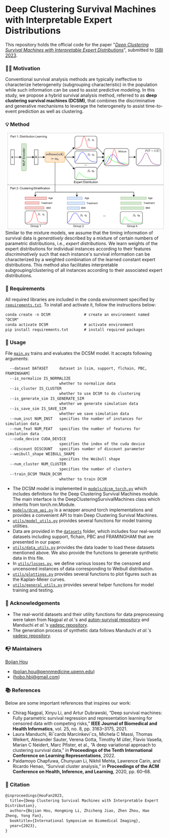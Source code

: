# Deep Clustering Survival Machines with Interpretable Expert Distributions

This repository holds the official code for the paper 
"[*Deep Clustering Survival Machines with Interpretable Expert Distributions*]()", 
submitted to [ISBI 2023](http://2023.biomedicalimaging.org/en/).  


### 🦸‍♀ Motivation
Conventional survival analysis methods are typically ineffective 
to characterize heterogeneity (subgrouping characteristic) in the 
population while such information can be used to assist predictive modeling.
In this study, we propose a hybrid survival analysis method, referred
to as **deep clustering survival machines (DCSM)**, that combines the 
discriminative and generative mechanisms to leverage the heterogeneity 
to assist time-to-event prediction as well as clustering.

### 💡 Method

<img align="right" src="DCSM_model_arch.png" width="500" />

Similar to the mixture models, we assume that the timing information of 
survival data is _generatively_ described by a mixture of certain 
numbers of parametric distributions, i.e., _expert distributions_. 
We learn weights of the expert distributions for individual instances 
according to their features _discriminatively_ such that each 
instance's survival information can be characterized by a weighted 
combination of the learned constant expert distributions. 
This method also facilitates interpretable subgrouping/clustering 
of all instances according to their associated expert distributions.

### 📝 Requirements

All required libraries are included in the conda environment specified by 
[`requirements.txt`](requirements.txt). To install and activate it, follow the instructions below:

```
conda create -n DCSM               # create an environment named "DCSM"
conda activate DCSM                # activate environment
pip install requirements.txt       # install required packages
```

### 🔨 Usage

File [`main.py`](main.py) trains and evaluates the DCSM model. 
It accepts following arguments:

```
  --dataset DATASET     dataset in [sim, support, flchain, PBC, FRAMINGHAM]
  --is_normalize IS_NORMALIZE
                        whether to normalize data
  --is_cluster IS_CLUSTER
                        whether to use DCSM to do clustering
  --is_generate_sim IS_GENERATE_SIM
                        whether we generate simulation data
  --is_save_sim IS_SAVE_SIM
                        whether we save simulation data
  --num_inst NUM_INST   specifies the number of instances for simulation data
  --num_feat NUM_FEAT   specifies the number of features for simulation data
  --cuda_device CUDA_DEVICE
                        specifies the index of the cuda device
  --discount DISCOUNT   specifies number of discount parameter
  --weibull_shape WEIBULL_SHAPE
                        specifies the Weibull shape
  --num_cluster NUM_CLUSTER
                        specifies the number of clusters
  --train_DCSM TRAIN_DCSM
                        whether to train DCSM
```

* The DCSM model is implemented in [`models/dcsm_torch.py`](models/dcsm_torch.py) which
includes definitons for the Deep Clustering Survival Machines module.
The main interface is the DeepClusteringSurvivalMachines class which inherits
from torch.nn.Module. 
* [`models/dcsm_api.py`](models/dcsm_api.py) is a wrapper 
around torch implementations and provides a convenient API to train 
Deep Clustering Survival Machines.
* [`utils/model_utils.py`](utils/model_utils.py) provides several functions 
for model training utilities.
* Data are provided in the [`datasets`](datasets) folder, 
which includes four real-world datasets including support, 
flchain, PBC and FRAMINGHAM that are presented in our paper. 
* [`utils/data_utils.py`](utils/data_utils.py) provides the data loader 
to load these datasets mentioned above. 
We also provide the functions to generate synthetic data in this file. 
* In [`utils/losses.py`](utils/losses.py), we define 
various losses for the censored and uncensored
instances of data corresponding to Weibull distribution. 
* [`utils/plottings.py`](utils/plottings.py) provides several functions to 
plot figures such as the Kaplan-Meier curves.
* [`utils/general_utils.py`](utils/general-utils.py) provides several helper functions 
for model training and testing.

### 🤝 Acknowledgements

- The real-world datasets and their utility functions for data preprocessing 
were taken from Nagpal *et al.*'s and 
[auton-survival repository](https://github.com/autonlab/auton-survival) and 
Manduchi *et al.*'s [vadesc repository](https://github.com/i6092467/vadesc).
- The generation process of synthetic data follows Manduchi *et al.*'s 
[vadesc repository](https://github.com/i6092467/vadesc).

### 📭 Maintainers

[Bojian Hou](http://bojianhou.com) 
- ([bojian.hou@pennmedicine.upenn.edu](mailto:bojian.hou@pennmedicine.upenn.edu))
- ([hobo.hbj@gmail.com](mailto:hobo.hbj@gmail.com))


### 📚 References

Below are some important references that inspires our work:
- Chirag Nagpal, Xinyu Li, and Artur Dubrawski, “Deep
survival machines: Fully parametric survival regression
and representation learning for censored data with competing risks,” 
**IEEE Journal of Biomedical and Health
Informatics**, vol. 25, no. 8, pp. 3163–3175, 2021.
- Laura Manduchi, Riˇcards Marcinkeviˇcs, Michela C
Massi, Thomas Weikert, Alexander Sauter, Verena
Gotta, Timothy M ̈uller, Flavio Vasella, Marian C Neidert, 
Marc Pfister, et al., “A deep variational approach to clustering survival data,” in
**Proceedings of the Tenth International Conference on Learning Representations**, 2022.
- Paidamoyo Chapfuwa, Chunyuan Li, Nikhil Mehta,
Lawrence Carin, and Ricardo Henao, “Survival cluster analysis,” 
in **Proceedings of the ACM Conference on Health, Inference, and Learning**, 
2020, pp. 60–68.


### 🙂 Citation

```
@inproceedings{HouFan2023,
  title={Deep Clustering Survival Machines with Interpretable Expert Distribution},
  author={Bojian Hou, Hongming Li, Zhicheng Jiao, Zhen Zhou, Hao Zheng, Yong Fan},
  booktitle={International Symposium on Biomedical Imaging},
  year={2023},
}
```
